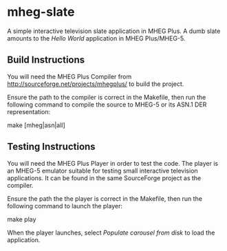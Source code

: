 mheg-slate
==========

A simple interactive television slate application in MHEG Plus. A dumb
slate amounts to the *Hello World* application in MHEG Plus/MHEG-5.

Build Instructions
------------------

You will need the MHEG Plus Compiler from
http://sourceforge.net/projects/mhegplus/ to build the project.

Ensure the path to the compiler is correct in the Makefile, then run
the following command to compile the source to MHEG-5 or its
ASN.1 DER representation:

  make [mheg|asn|all]

Testing Instructions
--------------------

You will need the MHEG Plus Player in order to test the code. The player is
an MHEG-5 emulator suitable for testing small interactive television
applications. It can be found in the same SourceForge project as the compiler.

Ensure the path the the player is correct in the Makefile, then run
the following command to launch the player:

  make play

When the player launches, select *Populate carousel from disk* to load the
application.